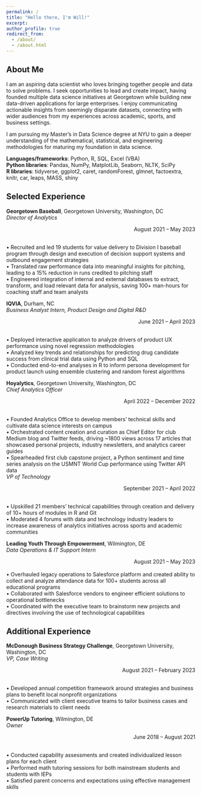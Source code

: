 ```yaml
---
permalink: /
title: "Hello there, I'm Will!"
excerpt:
author_profile: true
redirect_from: 
  - /about/
  - /about.html
---
```

## About Me
I am an aspiring data scientist who loves bringing together people and data to solve problems. I seek opportunities to lead and create impact, having founded multiple data science initiatives at Georgetown while building new data-driven applications for large enterprises. I enjoy communicating actionable insights from seemingly disparate datasets, connecting with wider audiences from my experiences across academic, sports, and business settings.  

I am pursuing my Master’s in Data Science degree at NYU to gain a deeper understanding of the mathematical, statistical, and engineering methodologies for maturing my foundation in data science.  

**Languages/frameworks**: Python, R, SQL, Excel (VBA)  
**Python libraries**: Pandas, NumPy, MatplotLib, Seaborn, NLTK, SciPy  
**R libraries**: tidyverse, ggplot2, caret, randomForest, glmnet, factoextra, knitr, car, leaps, MASS, shiny  

## Selected Experience
**Georgetown Baseball**, Georgetown University, Washington, DC  
*Director of Analytics* <p style="text-align: right;">August 2021 – May 2023</p>                     
•	Recruited and led 19 students for value delivery to Division I baseball program through design and execution of decision support systems and outbound engagement strategies  
•	Translated raw performance data into meaningful insights for pitching, leading to a 15% reduction in runs credited to pitching staff  
•	Engineered integration of internal and external databases to extract, transform, and load relevant data for analysis, saving 100+ man-hours for coaching staff and team analysts  

**IQVIA**, Durham, NC  
*Business Analyst Intern, Product Design and Digital R&D* <p style="text-align: right;">June 2021 – April 2023</p>    
•	Deployed interactive application to analyze drivers of product UX performance using novel regression methodologies  
•	Analyzed key trends and relationships for predicting drug candidate success from clinical trial data using Python and SQL  
•	Conducted end-to-end analyses in R to inform persona development for product launch using ensemble clustering and random forest algorithms  

**Hoyalytics**, Georgetown University, Washington, DC  
*Chief Analytics Officer* <p style="text-align: right;">April 2022 – December 2022</p>   
•	Founded Analytics Office to develop members’ technical skills and cultivate data science interests on campus  
•	Orchestrated content creation and curation as Chief Editor for club Medium blog and Twitter feeds, driving ~1800 views across 17 articles that showcased personal projects, industry newsletters, and analytics career guides  
•	Spearheaded first club capstone project, a Python sentiment and time series analysis on the USMNT World Cup performance using Twitter API data  
*VP of Technology* <p style="text-align: right;">September 2021 – April 2022</p>  
•	Upskilled 21 members’ technical capabilities through creation and delivery of 10+ hours of modules in R and Git  
•	Moderated 4 forums with data and technology industry leaders to increase awareness of analytics initiatives across sports and academic communities  

**Leading Youth Through Empowerment**, Wilmington, DE  
*Data Operations & IT Support Intern*<div style="text-align: right;">August 2021 – May 2023</div>                     
• Overhauled legacy operations to Salesforce platform and created ability to collect and analyze attendance data for 100+ students across all educational programs  
• Collaborated with Salesforce vendors to engineer efficient solutions to operational bottlenecks  
• Coordinated with the executive team to brainstorm new projects and directives involving the use of technological capabilities  

## Additional Experience
**McDonough Business Strategy Challenge**, Georgetown University, Washington, DC  
*VP, Case Writing* <p style="text-align: right;">August 2021 – February 2023</p>                      
•	Developed annual competition framework around strategies and business plans to benefit local nonprofit organizations  
•	Communicated with client executive teams to tailor business cases and research materials to client needs  

**PowerUp Tutoring**, Wilmington, DE  
*Owner* <p style="text-align: right;">June 2018 – August 2021</p>                     
• Conducted capability assessments and created individualized lesson plans for each client  
• Performed math tutoring sessions for both mainstream students and students with IEPs  
• Satisfied parent concerns and expectations using effective management skills  